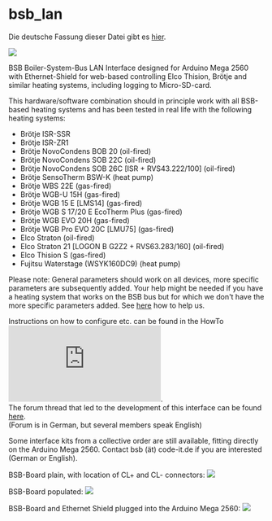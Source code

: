 # bsb_lan

Die deutsche Fassung dieser Datei gibt es <A HREF="https://github.com/fredlcore/bsb_lan/blob/master/README_de.md">hier</A>.

<img src="https://github.com/fredlcore/bsb_lan/blob/master/BSB_lan/schematics/Web-Interface.jpg" size="50%">

BSB Boiler-System-Bus LAN Interface designed for Arduino Mega 2560 with Ethernet-Shield for web-based controlling Elco Thision, Brötje and similar heating systems, including logging to Micro-SD-card.

This hardware/software combination should in principle work with all BSB-based heating systems and has been tested in real life with the following heating systems:

- Brötje ISR-SSR 
- Brötje ISR-ZR1 
- Brötje NovoCondens BOB 20 (oil-fired)
- Brötje NovoCondens SOB 22C (oil-fired)
- Brötje NovoCondens SOB 26C [ISR + RVS43.222/100] (oil-fired)
- Brötje SensoTherm BSW-K (heat pump)
- Brötje WBS 22E (gas-fired)
- Brötje WGB-U 15H (gas-fired)
- Brötje WGB 15 E [LMS14] (gas-fired)
- Brötje WGB S 17/20 E EcoTherm Plus (gas-fired)
- Brötje WGB EVO 20H (gas-fired)
- Brötje WGB Pro EVO 20C [LMU75] (gas-fired)
- Elco Straton (oil-fired)
- Elco Straton 21 [LOGON B G2Z2 + RVS63.283/160] (oil-fired)
- Elco Thision S (gas-fired)
- Fujitsu Waterstage (WSYK160DC9) (heat pump)

Please note: General parameters should work on all devices, more specific parameters are subsequently added. Your help might be needed if you have a heating system that works on the BSB bus but for which we don't have the more specific parameters added. See <A HREF="https://github.com/fredlcore/bsb_lan/blob/master/FAQ.md#my-heating-system-has-parameters-that-are-not-supported-in-the-software-yet-can-i-help-adding-these-parameters">here</A> how to help us.

Instructions on how to configure etc. can be found in the HowTo ![here](https://github.com/fredlcore/bsb_lan/blob/master/BSB_lan/BSB_lan/HOWTO.MD).<BR>
The forum thread that led to the development of this interface can be found <A HREF="http://forum.fhem.de/index.php?topic=29762.new;topicseen#new">here</A>.<BR>
(Forum is in German, but several members speak English)

Some interface kits from a collective order are still available, fitting directly on the Arduino Mega 2560. Contact bsb (ät) code-it.de if you are interested (German or English).

BSB-Board plain, with location of CL+ and CL- connectors:
<img src="https://github.com/fredlcore/bsb_lan/blob/master/BSB_lan/schematics/BSB-Board%20plain.jpg" size="50%">

BSB-Board populated:
<img src="https://github.com/fredlcore/bsb_lan/blob/master/BSB_lan/schematics/BSB-Board.jpg" size="50%">

BSB-Board and Ethernet Shield plugged into the Arduino Mega 2560:
<img src="https://github.com/fredlcore/bsb_lan/blob/master/BSB_lan/schematics/BSB-Board%20on%20Arduino%20Mega%202560.jpg" size="50%">
